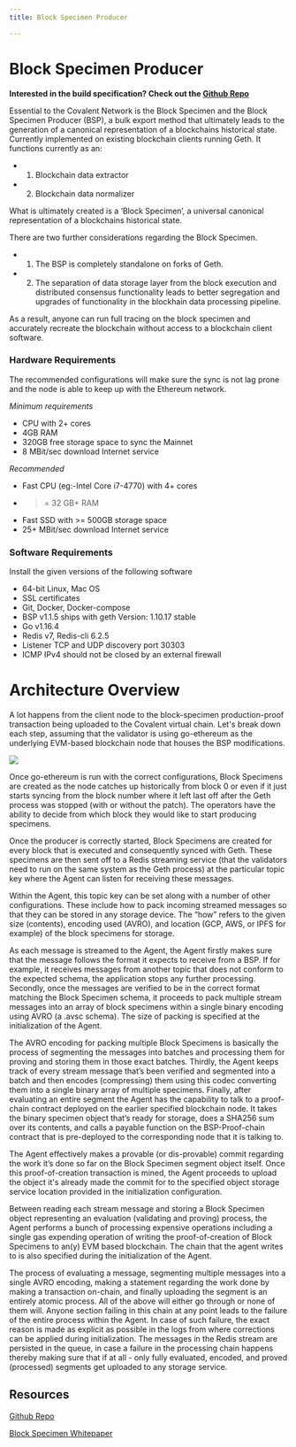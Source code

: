 ```yaml
---
title: Block Specimen Producer

---
```

# Block Specimen Producer

**Interested in the build specification? Check out the [Github Repo](https://github.com/covalenthq/go-ethereum/)**

Essential to the Covalent Network is the Block Specimen and the Block Specimen Producer (BSP), a bulk export method that ultimately leads to the generation of a canonical representation of a blockchains historical state. Currently implemented on existing blockchain clients running Geth. It functions currently as an:

- 1. Blockchain data extractor
- 2. Blockchain data normalizer

What is ultimately created is a ‘Block Specimen’, a universal canonical representation of a blockchains historical state.

There are two further considerations regarding the Block Specimen.

- 1. The BSP is completely standalone on forks of Geth.
- 2. The separation of data storage layer from the block execution and distributed consensus functionality leads to better segregation and upgrades of functionality in the blockhain data processing pipeline.

As a result, anyone can run full tracing on the block specimen and accurately recreate the blockchain without access to a blockchain client software.


### Hardware Requirements

The recommended configurations will make sure the sync is not lag prone and the node is able to keep up with the Ethereum network.

*Minimum requirements*

- CPU with 2+ cores
- 4GB RAM
- 320GB free storage space to sync the Mainnet
- 8 MBit/sec download Internet service

*Recommended*

- Fast CPU (eg:-Intel Core i7-4770) with 4+ cores
- >= 32 GB+ RAM
- Fast SSD with >= 500GB storage space
- 25+ MBit/sec download Internet service

### Software Requirements

Install the given versions of the following software

- 64-bit Linux, Mac OS
- SSL certificates
- Git, Docker, Docker-compose
- BSP v1.1.5 ships with geth Version: 1.10.17 stable
- Go v1.16.4
- Redis v7, Redis-cli 6.2.5
- Listener TCP and UDP discovery port 30303
- ICMP IPv4 should not be closed by an external firewall

# Architecture Overview

A lot happens from the client node to the block-specimen production-proof transaction being uploaded to the Covalent virtual chain. Let's break down each step, assuming that the validator is using go-ethereum as the underlying EVM-based blockchain node that houses the BSP modifications.

<img src="/static/images/network/bsparch.png"></img>

Once go-ethereum is run with the correct configurations, Block Specimens are created as the node catches up historically from block 0 or even if it just starts syncing from the block number where it left last off after the Geth process was stopped (with or without the patch). The operators have the ability to decide from which block they would like to start producing specimens.

Once the producer is correctly started, Block Specimens are created for every block that is executed and consequently synced with Geth. These specimens are then sent off to a Redis streaming service (that the validators need to run on the same system as the Geth process) at the particular topic key where the Agent can listen for receiving these messages.

Within the Agent, this topic key can be set along with a number of other configurations. These include how to pack incoming streamed messages so that they can be stored in any storage device. The “how” refers to the given size (contents), encoding used (AVRO), and location (GCP, AWS, or IPFS for example) of the block specimens for storage.

As each message is streamed to the Agent, the Agent firstly makes sure that the message follows the format it expects to receive from a BSP. If for example, it receives messages from another topic that does not conform to the expected schema, the application stops any further processing. Secondly, once the messages are verified to be in the correct format matching the Block Specimen schema, it proceeds to pack multiple stream messages into an array of block specimens within a single binary encoding using AVRO (a .avsc schema). The size of packing is specified at the initialization of the Agent.

The AVRO encoding for packing multiple Block Specimens is basically the process of segmenting the messages into batches and processing them for proving and storing them in those exact batches. Thirdly, the Agent keeps track of every stream message that’s been verified and segmented into a batch and then encodes (compressing) them using this codec converting them into a single binary array of multiple specimens. Finally, after evaluating an entire segment the Agent has the capability to talk to a proof-chain contract deployed on the earlier specified blockchain node. It takes the binary specimen object that’s ready for storage, does a SHA256 sum over its contents, and calls a payable function on the BSP-Proof-chain contract that is pre-deployed to the corresponding node that it is talking to.

The Agent effectively makes a provable (or dis-provable) commit regarding the work it’s done so far on the Block Specimen segment object itself. Once this proof-of-creation transaction is mined, the Agent proceeds to upload the object it's already made the commit for to the specified object storage service location provided in the initialization configuration.

Between reading each stream message and storing a Block Specimen object representing an evaluation (validating and proving) process, the Agent performs a bunch of processing expensive operations including a single gas expending operation of writing the proof-of-creation of Block Specimens to an(y) EVM based blockchain. The chain that the agent writes to is also specified during the initialization of the Agent.

The process of evaluating a message, segmenting multiple messages into a single AVRO encoding, making a statement regarding the work done by making a transaction on-chain, and finally uploading the segment is an entirely atomic process. All of the above will either go through or none of them will. Anyone section failing in this chain at any point leads to the failure of the entire process within the Agent. In case of such failure, the exact reason is made as explicit as possible in the logs from where corrections can be applied during initialization. The messages in the Redis stream are persisted in the queue, in case a failure in the processing chain happens thereby making sure that if at all - only fully evaluated, encoded, and proved (processed) segments get uploaded to any storage service.

## Resources

[Github Repo](https://github.com/covalenthq/go-ethereum/)

[Block Specimen Whitepaper](https://www.covalenthq.com/static/documents/Block%20Specimen%20Whitepaper%20V1.2.pdf)
